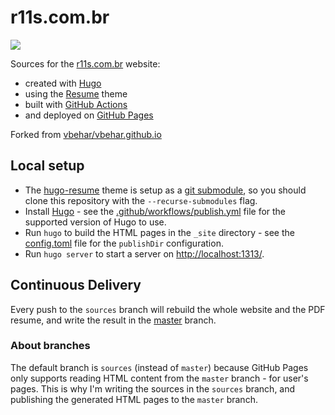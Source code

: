 # r11s.com.br

[![](https://github.com/rapha-borges/rapha-borges.github.io/workflows/publish/badge.svg)](https://github.com/rapha-borges/rapha-borges.github.io/actions?query=workflow%3Apublish)

Sources for the [r11s.com.br](hhttps://www.r11s.com.br/) website:
- created with [Hugo](https://gohugo.io/)
- using the [Resume](https://themes.gohugo.io/hugo-resume/) theme
- built with [GitHub Actions](https://github.com/features/actions)
- and deployed on [GitHub Pages](https://pages.github.com/)

Forked from [vbehar/vbehar.github.io](https://github.com/vbehar/vbehar.github.io)

## Local setup

- The [hugo-resume](https://github.com/eddiewebb/hugo-resume) theme is setup as a [git submodule](https://git-scm.com/book/en/v2/Git-Tools-Submodules), so you should clone this repository with the `--recurse-submodules` flag.
- Install [Hugo](https://gohugo.io/) - see the [.github/workflows/publish.yml](.github/workflows/publish.yml) file for the supported version of Hugo to use.
- Run `hugo` to build the HTML pages in the `_site` directory - see the [config.toml](config.toml) file for the `publishDir` configuration.
- Run `hugo server` to start a server on <http://localhost:1313/>.

## Continuous Delivery

Every push to the `sources` branch will rebuild the whole website and the PDF resume, and write the result in the [master](https://github.com/rapha-borges/rapha-borges.github.io/tree/master) branch.

### About branches

The default branch is `sources` (instead of `master`) because GitHub Pages only supports reading HTML content from the `master` branch - for user's pages. This is why I'm writing the sources in the `sources` branch, and publishing the generated HTML pages to the `master` branch.